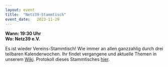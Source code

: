 ```yaml
---
layout: event
title:  "Netz39-Stammtisch"
event_date:   2023-11-29
---
```


**Wann: 19:30 Uhr**\
**Wo: Netz39 e.V.**

Es ist wieder Vereins-Stammtisch! Wie immer an allen ganzzahlig durch drei teilbaren Kalenderwochen. Ihr findet vergangene und aktuelle Themen in unserem [Wiki](https://wiki.netz39.de/stammtisch:stammtisch). Protokoll dieses Stammtisches [hier](https://wiki.netz39.de/stammtisch:2023:2023-11-29).
